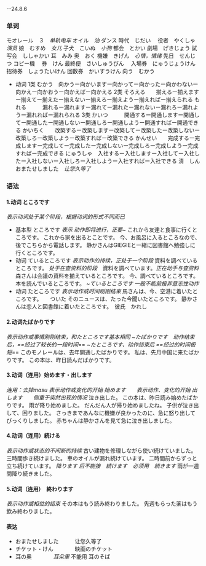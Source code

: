 --24.8.6
### 单词
モオレール　３　*单轨电车*
オイル　*油* 
ダンス
時代　じだい　
役者　やくしゃ　*演员*
娘　むすめ　*女儿*
子犬　こいぬ　*小狗*
都会　とかい
劇場　げきじょう
試写会　ししゃかい
耳　みみ
奥　おく
機嫌　きげん　*心情，情绪*
先日　せんじつ
コピー機　
券　けん
最終便　さいしゅうびん　
入場券　にゅうじょうけん
招待券　しょうたいけん
回数券　かいすうけん
向う　むかう
+ 动词
1类
むかう　向かうー向かいますー向かってー向かったー向かわないー向かえー向かおうー向かえばー向かえる
2类
そろえる　　揃えるー揃えますー揃えてー揃えたー揃えないー揃えろー揃えようー揃えればー揃えられる
もれる　　　漏れるー漏れますー漏れてー漏れたー漏れないー漏れろー漏れようー漏れればー漏れられる
3类
かいつ　　　開通するー開通しますー開通してー開通したー開通しないー開通しろー開通しようー開通すればー開通できる
かいちく　　改築するー改築しますー改築してー改築したー改築しないー改築しろー改築しようー改築すればー改築できる
かんせい　　完成するー完成しますー完成してー完成したー完成しないー完成しろー完成しようー完成すればー完成できる
にゅうしゃ　入社するー入社しますー入社してー入社したー入社しないー入社しろー入社しようー入社すればー入社できる
清　しん
おまたせしました　*让您久等了*
### 语法
#### 1.动词 ところです
*表示动词处于某个阶段，根据动词的形式不同而已*
+ 基本型 ところです
*表示 动作即将进行，正要~*
これから友達と食事に行くところです。
これから家を出るとことです。
今、お風呂に入るところなので、後でこちらから電話します。
静かさんはGIEGIEと一緒に図書館へ勉強しに行くところです。
+ 动词 ているところです
*表示动作的持续，正处于一个阶段*
資料を調べているところです。 *处于在查资料的阶段*　資料を調べています。*正在动手与查资料*
森さんは会議の資料を揃えているところです。
今、調べているところです。
本を読んでいるところです。
*~ているところです 一般不能前接非意志性动作*
+ 动词 たところです
*表示动作或时间刚刚结束*
馬さんは、今、空港に着いたところです。　　ついた
そのニュースは、たった今聞いたところです。
静かさんは恋人と図書館に着いたところです。　彼氏　かれし
#### 2.动词たばかりです
*表示动作或事情刚刚结束，和たところです基本相同*
*~たばかりです　动作结束后，==经过了较长的一段时间*==
*~たところです、动作结束后 ==经过的时间极短*==
このモノレールは、去年開通したばかりです。
私は、先月中国に来たばかりです。
この本は、昨日読んだばかりです。
#### 3.动词（连用）始めます・出します
*连用：去掉masu*
*表示动作或变化的开始
始めます　　表示动作、变化的开始
出します　　侧重于突然出现的情况*
泣き出した。
この本は、昨日読み始めたばかりです。
雨が降り始めました。
だんだん人が帰り始めましたね。
子供が泣き出して、困りました。
さっきまであんなに機嫌が良かったのに、急に怒り出してびっくりしました。
赤ちゃんは静かさんを見て急に泣き出しました。
#### 4.动词（连用）続ける
*表示动作或状态的不间断的持续*
古い建物を修理しながら使い続けていました。
三時間歩き続けました。
車のオイルが漏れ続けています。
二時間前からずっと立ち続けています。
*降ります 后不能接　続けます　必须用　続きます*
雨が一週間降り続きました。
#### 5.动词（连用）　終わります
*表示动作或相位的结束*
その本はもう読み終わりました。
先週もらった薬はもう飲み終わりました。
#### 表达
+ おまたせしました　　　让您久等了
+ チケット・けん　　　　映画のチケット
+ 耳の奥　　　　*耳朵里* 不能用 耳のそば
